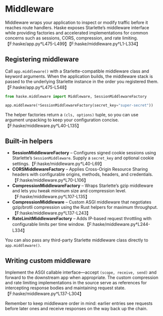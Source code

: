 # Middleware

Middleware wraps your application to inspect or modify traffic before it reaches route handlers. Haske exposes Starlette’s middleware interface while providing factories and accelerated implementations for common concerns such as sessions, CORS, compression, and rate limiting.【F:haske/app.py†L475-L499】【F:haske/middleware.py†L1-L334】

## Registering middleware

Call `app.middleware()` with a Starlette-compatible middleware class and keyword arguments. When the application builds, the middleware stack is passed to the underlying Starlette instance in the order you registered them.【F:haske/app.py†L475-L548】

```python
from haske.middleware import Middleware, SessionMiddlewareFactory

app.middleware(*SessionMiddlewareFactory(secret_key="super-secret"))
```

The helper factories return a `(cls, options)` tuple, so you can use argument unpacking to keep your configuration concise.【F:haske/middleware.py†L40-L135】

## Built-in helpers

- **SessionMiddlewareFactory** – Configures signed cookie sessions using Starlette’s `SessionMiddleware`. Supply a `secret_key` and optional cookie settings.【F:haske/middleware.py†L40-L69】
- **CORSMiddlewareFactory** – Applies Cross-Origin Resource Sharing headers with configurable origins, methods, headers, and credentials.【F:haske/middleware.py†L70-L106】
- **CompressionMiddlewareFactory** – Wraps Starlette’s gzip middleware and lets you tweak minimum size and compression level.【F:haske/middleware.py†L107-L135】
- **CompressionMiddleware** – Custom ASGI middleware that negotiates gzip/brotli compression using the Rust helpers for maximum throughput.【F:haske/middleware.py†L137-L243】
- **RateLimitMiddlewareFactory** – Adds IP-based request throttling with configurable limits per time window.【F:haske/middleware.py†L244-L334】

You can also pass any third-party Starlette middleware class directly to `app.middleware()`.

## Writing custom middleware

Implement the ASGI callable interface—accept `(scope, receive, send)` and forward to the downstream app when appropriate. The custom compression and rate limiting implementations in the source serve as references for intercepting response bodies and maintaining request state.【F:haske/middleware.py†L137-L304】

Remember to keep middleware order in mind: earlier entries see requests before later ones and receive responses on the way back up the chain.
